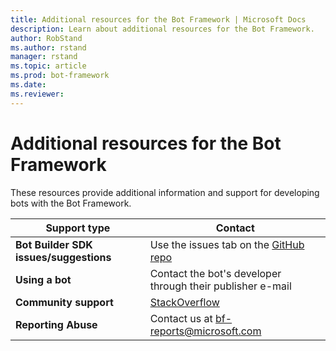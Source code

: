 ```yaml
---
title: Additional resources for the Bot Framework | Microsoft Docs
description: Learn about additional resources for the Bot Framework.
author: RobStand
ms.author: rstand
manager: rstand
ms.topic: article
ms.prod: bot-framework
ms.date: 
ms.reviewer:
---
```


# Additional resources for the Bot Framework

These resources provide additional information and support for developing bots with the Bot Framework.

|**Support type**                    | **Contact**                                                
|----------------------------|---------------------------------
|**Bot Builder SDK issues/suggestions**| Use the issues tab on the <a href="https://github.com/Microsoft/BotBuilder/" target="_blank">GitHub repo</a>
|**Using a bot** | Contact the bot's developer through their publisher e-mail                 
|**Community support** | [StackOverflow](https://stackoverflow.com/questions/tagged/botframework)
|**Reporting Abuse**| Contact us at [bf-reports@microsoft.com](mailto://bf-reports@microsoft.com)
